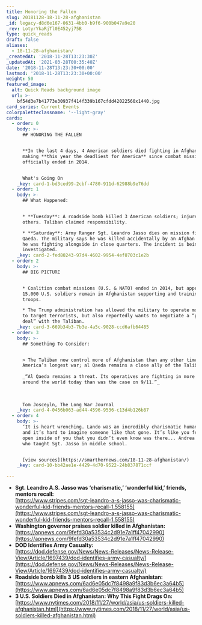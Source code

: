 ```yaml
---
title: Honoring the Fallen
slug: 20181128-18-11-28-afghanistan
_id: legacy-d8d6e167-0631-4bb0-b9f6-900b047a9e20
_rev: LotyrYkaRjTl0E452yj75B
type: quick_reads
draft: false
aliases:
  - 18-11-28-afghanistan/
_createdAt: '2018-11-28T13:23:30Z'
_updatedAt: '2021-03-28T00:35:40Z'
date: '2018-11-28T13:23:30+00:00'
lastmod: '2018-11-28T13:23:30+00:00'
weight: 50
featured_image:
  alt: Quick Reads background image
  url: >-
    bf54d3e7b41773e30937f414f339b167cfdd42022560x1440.jpg
card_series: Current Events
colorpaletteclassname: '--light-gray'
cards:
  - order: 0
    body: >-
      ## HONORING THE FALLEN


      **In the last 4 days, 4 American soldiers died fighting in Afghanistan** –
      making **this year the deadliest for America** since combat missions
      officially ended in 2014.


      What's Going On
    _key: card-1-bd3ced99-2cbf-4780-911d-62988b9e76dd
  - order: 1
    body: >-
      ## What Happened:


      * **Tuesday**: A roadside bomb killed 3 American soldiers; injured several
      others. Taliban claimed responsibility.

      * **Saturday**: Army Ranger Sgt. Leandro Jasso dies on mission fighting al
      Qaeda. The military says he was killed accidentally by an Afghan soldier
      he was fighting alongside in close quarters. The incident is being
      investigated.
    _key: card-2-fed80243-97d4-4602-9954-4ef8703c1e2b
  - order: 2
    body: >-
      ## BIG PICTURE


      * Coalition combat missions (U.S. & NATO) ended in 2014, but approx.
      15,000 U.S. soldiers remain in Afghanistan supporting and training Afghan
      troops.

      * The Trump administration has allowed the military to operate more freely
      to target terrorists, but also reportedly wants to negotiate a “peace
      deal” with the Taliban.
    _key: card-3-669b34b3-7b3e-4a5c-9028-ccd6afb64485
  - order: 3
    body: >-
      ## Something To Consider:


      > The Taliban now control more of Afghanistan than any other time during
      America’s longest war; al Qaeda remains a close ally of the Taliban.  
        
      _“Al Qaeda remains a threat. Its operatives are fighting in more countries
      around the world today than was the case on 9/11.”_  
        
        
        
      Tom Josceyln, The Long War Journal
    _key: card-4-0456b063-ad44-4596-9536-c13d4b126b87
  - order: 4
    body: >-
      ‘It is heart wrenching. Lando was an incredibly charismatic human beinga|
      and it’s hard to imagine someone like that gone. It’s like you feel a hole
      open inside of you that you didn’t even know was there... Andrea Brixey
      who taught Sgt. Jasso in middle school.


      [view sources](https://smarthernews.com/18-11-28-afghanistan/)
    _key: card-10-bb42ae1e-4429-4d70-9522-24b837871ccf

---
```

* **Sgt. Leandro A.S. Jasso was ‘charismatic,’ ‘wonderful kid,’ friends, mentors recall:**  
[https://www.stripes.com/sgt-leandro-a-s-jasso-was-charismatic-wonderful-kid-friends-mentors-recall-1.558155](https://www.stripes.com/sgt-leandro-a-s-jasso-was-charismatic-wonderful-kid-friends-mentors-recall-1.558155)
* **Washington governor praises soldier killed in Afghanistan:**  
[https://apnews.com/9fefd30a53534c2d91e7a1ff47042990](https://apnews.com/9fefd30a53534c2d91e7a1ff47042990)
* **DOD Identifies Army Casualty:**  
[https://dod.defense.gov/News/News-Releases/News-Release-View/Article/1697439/dod-identifies-army-casualty/](https://dod.defense.gov/News/News-Releases/News-Release-View/Article/1697439/dod-identifies-army-casualty/)
* **Roadside bomb kills 3 US soldiers in eastern Afghanistan:**  
[https://www.apnews.com/6ad6e05dc7f8498a9f83d3b6ec3a64b5](https://www.apnews.com/6ad6e05dc7f8498a9f83d3b6ec3a64b5)
* **3 U.S. Soldiers Died in Afghanistan: Why This Fight Drags On:**  
[https://www.nytimes.com/2018/11/27/world/asia/us-soldiers-killed-afghanistan.html](https://www.nytimes.com/2018/11/27/world/asia/us-soldiers-killed-afghanistan.html)